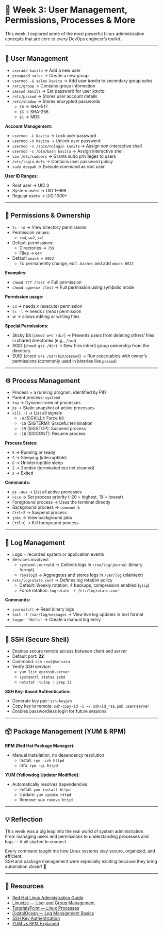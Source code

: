 # 🧩 Week 3: User Management, Permissions, Processes & More  

This week, I explored some of the most powerful Linux administration concepts that are core to every DevOps engineer’s toolkit.  

---

## 👥 User Management  

- `useradd kavita` → Add a new user  
- `groupadd sales` → Create a new group  
- `usermod -G sales kavita` → Add user *kavita* to secondary group *sales*  
- `/etc/group` → Contains group information  
- `passwd kavita` → Set password for user *kavita*  
- `/etc/passwd` → Stores user account details  
- `/etc/shadow` → Stores encrypted passwords  
  - `$6` → SHA-512  
  - `$5` → SHA-256  
  - `$1` → MD5  

**Account Management:**  
- `usermod -L kavita` → Lock user password  
- `usermod -U kavita` → Unlock user password  
- `usermod -s /sbin/nologin kavita` → Assign non-interactive shell  
- `usermod -s /bin/bash kavita` → Assign interactive shell  
- `vim /etc/sudoers` → Grants sudo privileges to users  
- `/etc/login.defs` → Contains user password policy  
- `sudo deepak` → Execute command as root user  

**User ID Ranges:**  
- Root user → UID 0  
- System users → UID 1–999  
- Regular users → UID 1000+  

---

## 🔐 Permissions & Ownership  

- `ls -ld` → View directory permissions  
- Permission values:  
  - `r=4`, `w=2`, `x=1`  
- Default permissions:  
  - Directories → `755`  
  - Files → `644`  
- Default `umask = 0022`  
  - To permanently change, edit `.bashrc` and add `umask 0022`  

**Examples:**  
- `chmod 777 /test` → Full permission  
- `chmod ugo=rwx /test` → Full permission using symbolic mode  

**Permission usage:**  
- `cd` → needs *x* (execute) permission  
- `ls -l` → needs *r* (read) permission  
- *w* → allows editing or writing files  

**Special Permissions:**  
- Sticky Bit (`chmod o+t /dir`) → Prevents users from deleting others’ files in shared directories (e.g., `/tmp`)  
- SGID (`chmod g+s /dir`) → New files inherit group ownership from the directory  
- SUID (`chmod u+s /usr/bin/passwd`) → Run executables with owner’s permissions (commonly used in binaries like `passwd`)  

---

## ⚙️ Process Management  

- Process = a running program, identified by PID  
- Parent process: `systemd`  
- `top` → Dynamic view of processes  
- `ps` → Static snapshot of active processes  
- `kill -l` → List all signals  
  - `-9` (SIGKILL): Force kill  
  - `-15` (SIGTERM): Graceful termination  
  - `-19` (SIGSTOP): Suspend process  
  - `-18` (SIGCONT): Resume process  

**Process States:**  
- `R` → Running or ready  
- `S` → Sleeping (interruptible)  
- `D` → Uninterruptible sleep  
- `Z` → Zombie (terminated but not cleaned)  
- `X` → Exited  

**Commands:**  
- `ps -aux` → List all active processes  
- `nice` → Set process priority (-20 = highest, 19 = lowest)  
- Foreground process → Uses the terminal directly  
- Background process → `command &`  
- `Ctrl+Z` → Suspend process  
- `jobs` → View background jobs  
- `Ctrl+C` → Kill foreground process  

---

## 🧾 Log Management  

- Logs = recorded system or application events  
- Services involved:  
  - `systemd-journald` → Collects logs in `/run/log/journal` (binary format)  
  - `rsyslogd` → Aggregates and stores logs in `/var/log` (plaintext)  
- `/etc/logrotate.conf` → Defines log rotation policy  
  - Default: Weekly rotation, 4 backups, compression enabled (`gzip`)  
  - Force rotation: `logrotate -f /etc/logrotate.conf`  

**Commands:**  
- `journalctl` → Read binary logs  
- `tail -f /var/log/messages` → View live log updates in text format  
- `logger "Hello"` → Create a manual log entry  

---

## 🔐 SSH (Secure Shell)  

- Enables secure remote access between client and server  
- Default port: **22**  
- Command: `ssh root@servera`  
- Verify SSH service:  
  - `yum list openssh-server`  
  - `systemctl status sshd`  
  - `netstat -tulnp | grep 22`  

**SSH Key-Based Authentication:**  
- Generate key pair: `ssh-keygen`  
- Copy key to remote: `ssh-copy-id -i ~/.ssh/id_rsa.pub user@server`  
- Enables passwordless login for future sessions  

---

## 📦 Package Management (YUM & RPM)  

**RPM (Red Hat Package Manager):**  
- Manual installation, no dependency resolution  
  - Install: `rpm -ivh httpd`  
  - Info: `rpm -qi httpd`  

**YUM (Yellowdog Updater Modified):**  
- Automatically resolves dependencies  
  - Install: `yum install httpd`  
  - Update: `yum update httpd`  
  - Remove: `yum remove httpd`  

---

## 💡 Reflection  

This week was a big leap into the real world of system administration.  
From managing users and permissions to understanding processes and logs — it all started to connect.  

Every command taught me how Linux systems stay secure, organized, and efficient.  
SSH and package management were especially exciting because they bring automation closer! 🚀  

---

## 🧰 Resources  

- [Red Hat Linux Administration Guide](https://access.redhat.com/documentation/en-us/red_hat_enterprise_linux/8/html/system_design_guide/index)  
- [Linuxize — User and Group Management](https://linuxize.com/post/how-to-add-user-to-group-in-linux/)  
- [TutorialsPoint — Linux Processes](https://www.tutorialspoint.com/unix/unix-processes.htm)  
- [DigitalOcean — Log Management Basics](https://www.digitalocean.com/community/tutorials/how-to-view-and-configure-linux-logs)  
- [SSH Key Authentication](https://www.ssh.com/academy/ssh/keygen)  
- [YUM vs RPM Explained](https://phoenixnap.com/kb/difference-between-yum-and-rpm)  
